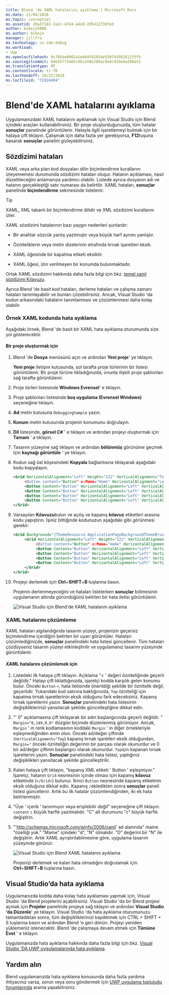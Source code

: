 ```yaml
---
title: Blend 'de XAML hatalarını ayıklama | Microsoft Docs
ms.date: 11/04/2016
ms.topic: conceptual
ms.assetid: 29a37182-2a2c-47e4-a4a9-2d5412738fed
author: mikejo5000
ms.author: mikejo
manager: jillfra
ms.technology: vs-ide-debug
ms.workload:
- uwp
ms.openlocfilehash: 0c785be0002a1e6d4fd1934e559743502611f5fb
ms.sourcegitcommit: bde55773485c9bca50a760ac9e4c919e0a208a51
ms.translationtype: MT
ms.contentlocale: tr-TR
ms.lasthandoff: 10/25/2019
ms.locfileid: "72924494"
---
```

# <a name="debug-xaml-in-blend"></a>Blend'de XAML hatalarını ayıklama

Uygulamanızdaki XAML hatalarını ayıklamak için Visual Studio için Blend içindeki araçları kullanabilirsiniz. Bir proje oluşturduğunuzda, tüm hatalar **sonuçlar** panelinde görüntülenir. Hatayla ilgili işaretlemeyi bulmak için bir hataya çift tıklayın. Çalışmak için daha fazla yer gerekiyorsa, **F12**tuşuna basarak **sonuçlar** panelini gizleyebilirsiniz.

## <a name="syntax-errors"></a>Sözdizimi hataları

XAML veya arka plan kod dosyaları dilin biçimlendirme kurallarını izleyememesi durumunda sözdizimi hataları oluşur. Hatanın açıklaması, nasıl düzeltileceğini anlamanıza yardımcı olabilir. Listede ayrıca dosyanın adı ve hatanın gerçekleştiği satır numarası da belirtilir. XAML hataları, **sonuçlar** panelinde **biçimlendirme** sekmesinde listelenir.

> [!TIP]
> XAML, XML tabanlı bir biçimlendirme dilidir ve XML sözdizimi kurallarını izler.

XAML sözdizimi hatalarının bazı yaygın nedenleri şunlardır:

- Bir anahtar sözcük yanlış yazılmıştır veya büyük harf ayrımı yanlıştır.

- Özniteliklerin veya metin dizelerinin etrafında tırnak işaretleri eksik.

- XAML öğesinde bir kapatma etiketi eksiktir.

- XAML öğesi, izin verilmeyen bir konumda bulunmaktadır.

Ortak XAML sözdizimi hakkında daha fazla bilgi için bkz. [temel xaml sözdizimi Kılavuzu](/windows/uwp/xaml-platform/xaml-syntax-guide).

Ayrıca Blend 'de basit kod hataları, derleme hataları ve çalışma zamanı hataları tanımlayabilir ve bunları çözebilirsiniz. Ancak, Visual Studio 'da kodun arkasındaki hataların tanımlanması ve çözümlenmesi daha kolay olabilir.

### <a name="debugging-sample-xaml-code"></a>Örnek XAML kodunda hata ayıklama

Aşağıdaki örnek, Blend 'de basit bir XAML hata ayıklama oturumunda size yol gösterecektir.

#### <a name="to-create-a-project"></a>Bir proje oluşturmak için

1. Blend 'de **Dosya** menüsünü açın ve ardından **Yeni proje**' ye tıklayın.

    **Yeni proje** iletişim kutusunda, sol tarafta proje türlerinin bir listesi görüntülenir. Bir proje türüne tıkladığınızda, onunla ilişkili proje şablonları sağ tarafta görüntülenir.

2. Proje türleri listesinde **Windows Evrensel**' e tıklayın.

3. Proje şablonları listesinde **boş uygulama (Evrensel Windows)** seçeneğine tıklayın.

4. **Ad** metin kutusuna `DebuggingSample` yazın.

5. **Konum** metin kutusunda projenin konumunu doğrulayın.

6. **Dil** listesinde, **görsel C#** ' e tıklayın ve ardından projeyi oluşturmak için **Tamam** ' a tıklayın.

7. Tasarım yüzeyine sağ tıklayın ve ardından **bölünmüş** görünüme geçmek Için **kaynağı görüntüle** ' ye tıklayın.

8. Kodun sağ üst köşesindeki **Kopyala** bağlantısına tıklayarak aşağıdaki kodu kopyalayın.

   ```xml
   <Grid HorizontalAlignment="Left" Height="222" VerticalAlignment="Top>
        <Button content="Button" x:Mame="Home" HorizontalAlignment="Left" VerticalAlignment="Top"/>
        <Button Content="Button" HorizontalAlignment="Left" VerticalAlignment="Top" Margin="0,38,0,0">
        <Button Content="Button" HorizontalAlignment="Left" VerticalAlignment="Top" Margin="0,75,0,0"/>
        <Button Content="Button" HorizontalAlignment="Left" VerticalAlignment="Top" Margin="0,112,0,0"/>
        <Button Content="Button" HorizontalAlignment="Left" VerticalAlignment="Top Margin="0,149,0,0"/>
   </Grid>
   ```

9. Varsayılan **Kılavuzu**bulun ve açılış ve kapanış **kılavuz** etiketleri arasına kodu yapıştırın. İşiniz bittiğinde kodunuzun aşağıdaki gibi görünmesi gerekir:

    ```xml
    <Grid Background="{ThemeResource ApplicationPageBackgroundThemeBrush}">
         <Grid HorizontalAlignment="Left" Height="222" VerticalAlignment="Top>
              <Button content="Button" x:Mame="Home" HorizontalAlignment="Left" VerticalAlignment="Top"/>
              <Button Content="Button" HorizontalAlignment="Left" VerticalAlignment="Top" Margin="0,38,0,0">
              <Button Content="Button" HorizontalAlignment="Left" VerticalAlignment="Top" Margin="0,75,0,0"/>
              <Button Content="Button" HorizontalAlignment="Left" VerticalAlignment="Top" Margin="0,112,0,0"/>
              <Button Content="Button" HorizontalAlignment="Left" VerticalAlignment="Top Margin="0,149,0,0"/>
         </Grid>
    </Grid>
    ```

10. Projeyi derlemek için **Ctrl**+**SHIFT**+**B** tuşlarına basın.

    Projenin derlenmeyeceğini ve hataları listelerken **sonuçlar** bölmesinin uygulamanın altında göründüğünü belirten bir hata iletisi görüntülenir.

    ![Visual Studio için Blend'de XAML hatalarını ayıklama](../debugger/media/blend_debugxaml_xaml.png "blend_debugXAML_XAML")

### <a name="resolve-xaml-errors"></a>XAML hatalarını çözümleme

XAML hataları algılandığında tasarım yüzeyi, projenizin geçersiz biçimlendirme içerdiğini belirten bir uyarı görüntüler. Hataları çözümlediğinizde, **sonuçlar** panelindeki hata listesi güncellenir. Tüm hataları çözdüyseniz tasarım yüzeyi etkinleştirilir ve uygulamanız tasarım yüzeyinde görüntülenir.

#### <a name="to-resolve-the-xaml-errors"></a>XAML hatalarını çözümlemek için

1. Listedeki ilk hataya çift tıklayın. Açıklama "< ' değeri özniteliğinde geçerli değildir." Hatayı çift tıklattığınızda, işaretçi kodda karşılık gelen konumu bulur. Önceki `Button` `<`, hata iletisinde önerildiği şekilde bir öznitelik değil, geçerlidir. Yukarıdaki kod satırına baktığınızda, `Top` özniteliği için kapatma tırnak işaretlerinin eksik olduğunu fark edeceksiniz. Kapanış tırnak işaretlerini yazın. **Sonuçlar** panelindeki hata listesinin değişikliklerinizi yansıtacak şekilde güncelleştiğine dikkat edin.

2. "' 0" açıklamasına çift tıklayarak bir adın başlangıcında geçerli değildir. " `Margin="0,149,0,0"` düzgün biçimde düzenlenmiş görünüyor. Ancak, `Margin` ' ın renk kodlamasının koddaki `Margin` ' in diğer örnekleriyle eşleşmediğinden emin olun. Önceki ad/değer çiftinde (`VerticalAlignment="Top`) kapanış tırnak işaretleri eksik olduğundan, `Margin="` önceki özniteliğin değerinin bir parçası olarak okunurdur ve 0 bir ad/değer çiftinin başlangıcı olarak okunurdur. `Top`için kapanan tırnak işaretlerini yazın. **Sonuçlar** panelindeki hata listesi, yaptığınız değişiklikleri yansıtacak şekilde güncelleştirilir.

3. Kalan hataya çift tıklayın, "kapanış XML etiketi ' Button ' eşleşmiyor." İşaretçi, hatanın `Grid` nesnesinin içinde olması için kapanış **kılavuz** etiketinde (`</Grid>`) bulunur. İkinci `Button` nesnesinde kapanış etiketinin eksik olduğuna dikkat edin. Kapanış `/`ekledikten sonra **sonuçlar** paneli listesi güncellenir. Artık bu ilk hatalar çözümlendiğinden, iki ek hata belirlenmiştir.

4. "Üye ' içerik ' tanınmıyor veya erişilebilir değil" seçeneğine çift tıklayın. `content` `c` büyük harfle yazılmalıdır. "C" alt durumunu "c" büyük harfle değiştirin.

5. "'<http://schemas.microsoft.com/winfx/2006/xaml>' ad alanında" mame "özelliği yok." "Mame" içindeki "d", "N" olmalıdır. "D" değerini bir "N" ile değiştirin. Artık XAML ayrıştırılabilmesine göre, uygulama tasarım yüzeyinde görünür.

    ![Visual Studio için Blend XAML hatalarını ayıklama](../debugger/media/blend_debugartboard_xaml.png "blend_debugArtboard_XAML")

    Projenizi derlemek ve kalan hata olmadığını doğrulamak için **Ctrl**+**SHIFT**+**B** tuşlarına basın.

## <a name="debug-in-visual-studio"></a>Visual Studio’da hata ayıklama

Uygulamanızda kodda daha kolay hata ayıklaması yapmak için, Visual Studio 'da Blend projelerini açabilirsiniz. Visual Studio 'da bir Blend projesi açmak için **Projeler** panelinde projeye sağ tıklayın ve ardından **Visual Studio 'da Düzenle**' ye tıklayın. Visual Studio 'da hata ayıklama oturumunuzu tamamladıktan sonra, tüm değişikliklerinizi kaydetmek için CTRL + SHIFT + S tuşlarına basın ve ardından Blend 'e geri dönün. Projeyi yeniden yüklemeniz istenecektir. Blend 'de çalışmaya devam etmek için **Tümüne Evet** ' e tıklayın.

Uygulamanızda hata ayıklama hakkında daha fazla bilgi için bkz. [Visual Studio 'DA UWP uygulamalarında hata ayıklama](../debugger/debug-store-apps-in-visual-studio.md).

## <a name="get-help"></a>Yardım alın

Blend uygulamanızda hata ayıklama konusunda daha fazla yardıma ihtiyacınız varsa, sorun veya soru göndermek için [UWP uygulama topluluğu forumlarında](https://social.msdn.microsoft.com/Forums/windowsapps/home?category=windowsapps) arama yapabilirsiniz.
